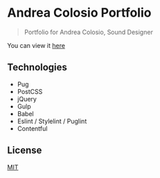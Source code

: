 # Andrea Colosio Portfolio

> Portfolio for Andrea Colosio, Sound Designer

You can view it [here](https://andreacolosiosound.com/en)

## Technologies

- Pug
- PostCSS
- jQuery
- Gulp
- Babel
- Eslint / Stylelint / Puglint
- Contentful

## License

[MIT](LICENSE)
